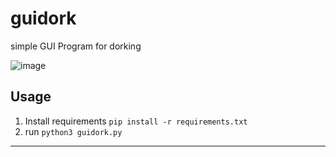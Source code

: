 # guidork
simple GUI Program for dorking

![image](https://github.com/user-attachments/assets/1eed3bbb-ecf6-47ca-b7a6-f7838b958876)


**Usage**
----------------------
1. Install requirements `pip install -r requirements.txt`
3. run `python3 guidork.py`
----------------------

